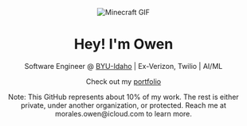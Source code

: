 <p align="center"> <img src="https://media.giphy.com/media/q0s0NVKnLk5WGvsLh3/giphy.gif" alt="Minecraft GIF" /> </p> <h1 align="center">Hey! I'm Owen</h1> <p align="center"> Software Engineer @ <a href="https://www.byui.edu/">BYU-Idaho</a> | Ex-Verizon, Twilio | AI/ML </p> <p align="center"> Check out my <a href="https://omora14.github.io/owendevhub/portfolio/">portfolio</a> </p> <p align="center"> Note: This GitHub represents about 10% of my work. The rest is either private, under another organization, or protected. Reach me at morales.owen@icloud.com to learn more. </p>
